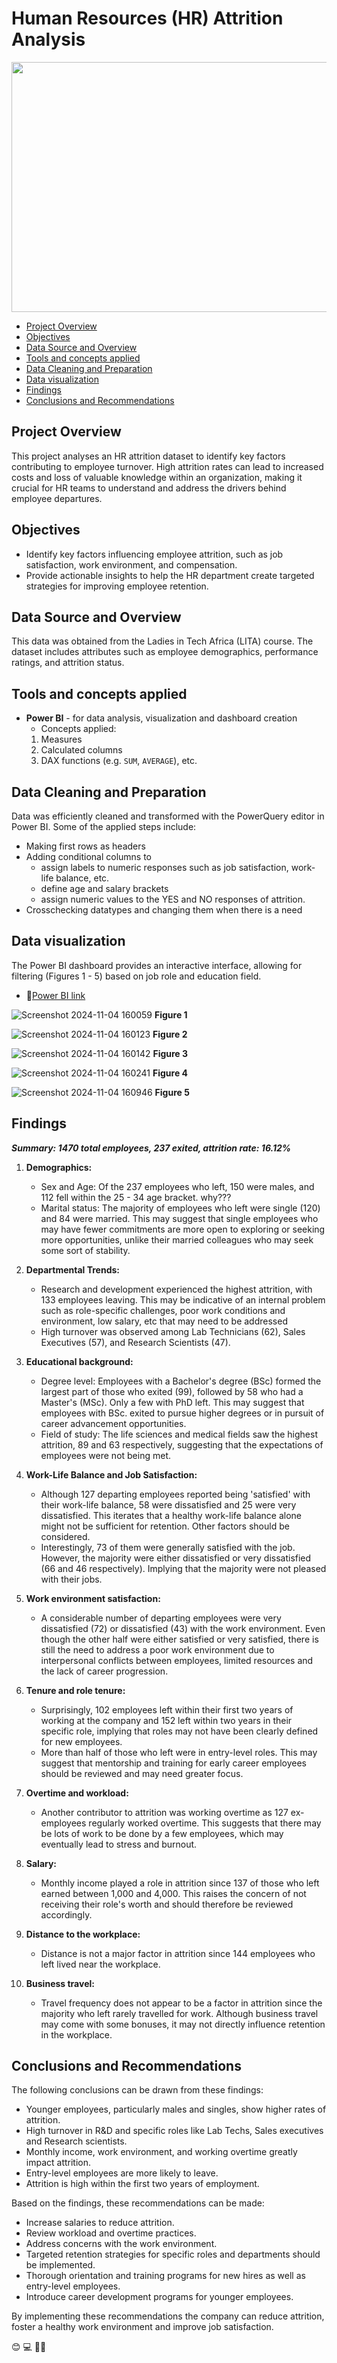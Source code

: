 # Human Resources (HR) Attrition Analysis
<p align="center">

<img src="https://github.com/user-attachments/assets/6c163380-696d-4b70-a55e-e3429c70b4e6" width="800" height="400">

- [Project Overview](#project-overview)
- [Objectives](#objectives)
- [Data Source and Overview](#data-source-and-overview)
- [Tools and concepts applied](#tools-and-concepts-applied)
- [Data Cleaning and Preparation](#data-cleaning-and-preparation)
- [Data visualization](#data-visualization)
- [Findings](#findings)
- [Conclusions and Recommendations](#conclusions-and-recommendations)

## Project Overview 
This project analyses an HR attrition dataset to identify key factors contributing to employee turnover. High attrition rates can lead to increased costs and loss of valuable knowledge within an organization, making it crucial for HR teams to understand and address the drivers behind employee departures.


## Objectives
- Identify key factors influencing employee attrition, such as job satisfaction, work environment, and compensation.
- Provide actionable insights to help the HR department create targeted strategies for improving employee retention.


## Data Source and Overview
This data was obtained from the Ladies in Tech Africa (LITA) course. The dataset includes attributes such as employee demographics, performance ratings, and attrition status. 


## Tools and concepts applied
- **Power BI** - for data analysis, visualization and dashboard creation
	- Concepts applied:
   	 1. Measures
   	 2. Calculated columns
   	 3. DAX functions (e.g. `SUM`, `AVERAGE`), etc.
   	    

## Data Cleaning and Preparation
Data was efficiently cleaned and transformed with the PowerQuery editor in Power BI. Some of the applied steps include:
- Making first rows as headers
- Adding conditional columns to
   - assign labels to numeric responses such as job satisfaction, work-life balance, etc.
   - define age and salary brackets
   - assign numeric values to the YES and NO responses of attrition.
- Crosschecking datatypes and changing them when there is a need


## Data visualization
The Power BI dashboard provides an interactive interface, allowing for filtering (Figures 1 - 5) based on job role and education field.

- 🔗[Power BI link](https://app.powerbi.com/links/fRqM2Pc3UJ?ctid=3f227dba-f3f4-4544-b314-c6efd30e0d00&pbi_source=linkShare&bookmarkGuid=4fc449eb-c7d0-42a1-b57f-c70f72ea32be)

  
![Screenshot 2024-11-04 160059](https://github.com/user-attachments/assets/f6ed2cc0-58f4-4780-9255-b1b19ee18dca)
**Figure 1**

![Screenshot 2024-11-04 160123](https://github.com/user-attachments/assets/ed867c8e-b627-41e8-b59f-07403bc7d71d)
**Figure 2**

![Screenshot 2024-11-04 160142](https://github.com/user-attachments/assets/aed06b9e-d211-4c65-9367-529d76ba61af)
**Figure 3**

![Screenshot 2024-11-04 160241](https://github.com/user-attachments/assets/5280a0aa-5a87-439d-bbc1-b1ffb3c825d4)
**Figure 4**

![Screenshot 2024-11-04 160946](https://github.com/user-attachments/assets/b8a20914-a814-4917-9fbb-3066c31c56a9)
**Figure 5**


## Findings
_**Summary: 1470 total employees, 237 exited, attrition rate: 16.12%**_

1. **Demographics:**
   - Sex and Age: Of the 237 employees who left, 150 were males, and 112 fell within the 25 - 34 age bracket. why???
   - Marital status: The majority of employees who left were single (120) and 84 were married. This may suggest that single employees who may have fewer commitments are more open to exploring or seeking more opportunities, unlike their married colleagues who may seek some sort of stability.


2. **Departmental Trends:**
   - Research and development experienced the highest attrition, with 133 employees leaving. This may be indicative of an internal problem such as role-specific challenges, poor work conditions and environment, low salary, etc that may need to be addressed
   - High turnover was observed among Lab Technicians (62), Sales Executives (57), and Research Scientists (47).

3. **Educational background:**
   - Degree level: Employees with a Bachelor's degree (BSc) formed the largest part of those who exited (99), followed by 58 who had a Master's (MSc). Only a few with PhD left. This may suggest that employees with BSc. exited to pursue higher degrees or in pursuit of career advancement opportunities.
   - Field of study: The life sciences and medical fields saw the highest attrition, 89 and 63 respectively, suggesting that the expectations of employees were not being met.

4. **Work-Life Balance and Job Satisfaction:**
   - Although 127 departing employees reported being 'satisfied' with their work-life balance,  58 were dissatisfied and 25 were very dissatisfied. This iterates that a healthy work-life balance alone might not be sufficient for retention. Other factors should be considered.
   - Interestingly, 73 of them were generally satisfied with the job. However, the majority were either dissatisfied or very dissatisfied (66 and 46 respectively). Implying that the majority were not pleased with their jobs.

5. **Work environment satisfaction:**
   - A considerable number of departing employees were very dissatisfied (72) or dissatisfied (43) with the work environment. Even though the other half were either satisfied or very satisfied, there is still the need  to address a poor work environment due to interpersonal conflicts between employees, limited resources and the lack of career progression. 

6. **Tenure and role tenure:**
   - Surprisingly, 102 employees left within their first two years of working at the company and 152 left within two years in their specific role, implying that roles may not have been clearly defined for new employees.
   - More than half of those who left were in entry-level roles. This may suggest that mentorship and training for early career employees should be reviewed and may need greater focus. 

7. **Overtime and workload:**
   - Another contributor to attrition was working overtime as 127 ex-employees regularly worked overtime. This suggests that there may be lots of work to be done by a few employees, which may eventually lead to stress and burnout.

8. **Salary:** 
   - Monthly income played a role in attrition since 137 of those who left earned between 1,000 and 4,000. This raises the concern of not receiving their role's worth and should therefore be reviewed accordingly.

9. **Distance to the workplace:**
   - Distance is not a major factor in attrition since 144 employees who left lived near the workplace.

10. **Business travel:** 
    - Travel frequency does not appear to be a factor in attrition since the majority who left rarely travelled for work. Although business travel may come with some bonuses, it may not directly influence retention in the workplace.



## Conclusions and Recommendations
The following conclusions can be drawn from these findings:
- Younger employees, particularly males and singles, show higher rates of attrition.
- High turnover in R&D and specific roles like Lab Techs, Sales executives and Research scientists.
- Monthly income, work environment, and working overtime greatly impact attrition.
- Entry-level employees are more likely to leave.
- Attrition is high within the first two years of employment.
  
Based on the findings, these recommendations can be made:
- Increase salaries to reduce attrition.
- Review workload and overtime practices.
- Address concerns with the work environment.
- Targeted retention strategies for specific roles and departments should be implemented.
- Thorough orientation and training programs for new hires as well as entry-level employees.
- Introduce career development programs for younger employees.

By implementing these recommendations the company can reduce attrition, foster a healthy work environment and improve job satisfaction.

😊
💻
👩‍💼

